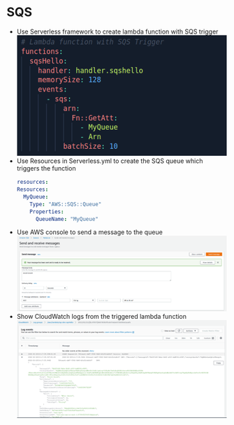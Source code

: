 # SQS

- Use Serverless framework to create lambda function with SQS trigger
[![](https://github.com/x0rCTF/SQS/blob/main/images/trigger.png)](https://github.com/x0rCTF/SQS/blob/main/images/trigger.png)
- Use Resources in Serverless.yml to create the SQS queue which triggers the function
  ```yaml
  resources:
  Resources:
    MyQueue:
      Type: "AWS::SQS::Queue"
      Properties:
        QueueName: "MyQueue"
  ```
- Use AWS console to send a message to the queue
[![](https://github.com/x0rCTF/SQS/blob/main/images/sendmessage.png)](https://github.com/x0rCTF/SQS/blob/main/images/sendmessage.png)
- Show CloudWatch logs from the triggered lambda function
[![](https://github.com/x0rCTF/SQS/blob/main/images/logs.png)](https://github.com/x0rCTF/SQS/blob/main/images/logs.png)
